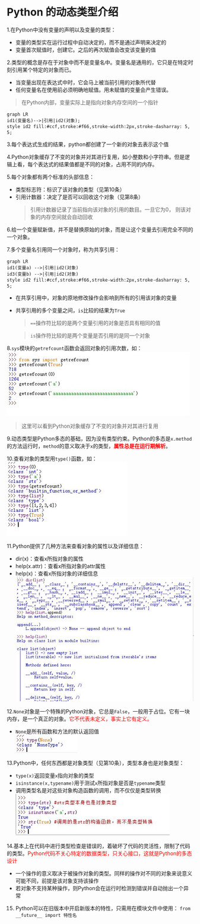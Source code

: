 # Python 的动态类型介绍

1.在Python中没有变量的声明以及变量的类型：

* 变量的类型实在运行过程中自动决定的，而不是通过声明来决定的
* 变量首次赋值时，创建它。之后的再次赋值会改变该变量的值

2.类型的概念是存在于对象中而不是变量名中。变量名是通用的，它只是在特定时刻引用某个特定的对象而已。

* 当变量出现在表达式中时，它会马上被当前引用的对象所代替
* 任何变量名在使用前必须明确地赋值。用未赋值的变量会产生错误。

> 在Python内部，变量实际上是指向对象内存空间的一个指针

~~~mermaid
graph LR
id1(变量名)-->|引用|id2(对象);
style id2 fill:#ccf,stroke:#f66,stroke-width:2px,stroke-dasharray: 5, 5;
~~~
3.每个表达式生成的结果，python都创建了一个新的对象去表示这个值

4.Python对象缓存了不变的对象并对其进行复用，如小整数和小字符串。但是逻辑上看，每个表达式的结果值都是不同的对象，占用不同的内存。

5.每个对象都有两个标准的头部信息：

* 类型标志符：标识了该对象的类型（见第10条）
* 引用计数器：决定了是否可以回收这个对象（见第8条）
	>引用计数器记录了当前指向该对象的引用的数目。一旦它为0，
	则该对象的内存空间就会自动回收

6.给一个变量赋新值，并不是替换原始的对象，而是让这个变量去引用完全不同的一个对象。

7.多个变量名引用同一个对象时，称为共享引用：

~~~mermaid
graph LR
id1(变量a) -->|引用|id2(对象)
id3(变量b) -->|引用|id2(对象)
style id2 fill:#ccf,stroke:#f66,stroke-width:2px,stroke-dasharray: 5, 5;
~~~

* 在共享引用中，对象的原地修改操作会影响到所有的引用该对象的变量
* 共享引用的多个变量之间，`is`比较的结果为`True`
	>`==`操作符比较的是两个变量引用的对象是否具有相同的值

	>`is`操作符比较的是两个变量是否引用的是同一个对象

8.`sys`模块的`getrefcount`函数会返回对象的引用次数，如：  
![getrefcount()运行结果](../imgs/python_1_1.JPG )

> 这里可以看到Python对象缓存了不变的对象并对其进行复用

9.动态类型是Python多态的基础，因为没有类型约束。Python的多态是`x.method`的方法运行时，`method`的意义取决于`x`的类型，**<font color='red'>属性总是在运行期解析</font>**。

10.查看对象的类型用`type()`函数，如：  
![type()运行结果](../imgs/python_1_2.JPG )

11.Python提供了几种方法来查看对象的属性以及详细信息：

* dir(x)：查看x所指对象的属性
* help(x.attr)：查看x所指对象的attr属性
* help(x)：查看x所指对象的详细信息  
![dir、help运行结果](../imgs/python_1_3.JPG )

12.`None`对象是一个特殊的Python对象，它总是`False`，一般用于占位。它有一块内存，是一个真正的对象。<font color='red'>它不代表未定义，事实上它有定义。</font>
 
* `None`是所有函数和方法的默认返回值  
![type(None)](../imgs/python_1_4.JPG )

13.Python中，任何东西都是对象类型（见第10条），类型本身也是对象类型：

* `type(x)`返回变量`x`指向对象的类型
* `isinstance(x,typename)`用于测试`x`所指对象是否是`typename`类型
* 调用类型名是对这些对象构造函数的调用，而不仅仅是类型转换  
  ![任何东西都是对象类型](../imgs/python_1_5.JPG )

14.基本上在代码中进行类型检查是错误的，着破坏了代码的灵活性，限制了代码的类型。<font color='red'>Python代码不关心特定的数据类型，只关心接口，这就是Python的多态设计</font>

* 一个操作的意义取决于被操作对象的类型。同样的操作对不同的对象来说意义可能不同，前提是该对象支持该操作
* 若对象不支持某种操作，则Python会在运行时检测到错误并自动抛出一个异常

15. Python可以在旧版本中开启新版本的特性，只需用在模块文件中使用：
  `from __future__ import 特性名`
